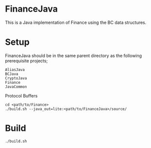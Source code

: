 FinanceJava
===========

This is a Java implementation of Finance using the BC data structures.

Setup
=====
FinanceJava should be in the same parent directory as the following prerequisite projects;

    AliasJava
    BCJava
    CryptoJava
    Finance
    JavaCommon

Protocol Buffers

    cd <path/to/Finance>
    ./build.sh --java_out=lite:<path/to/FinanceJava>/source/

Build
=====

    ./build.sh
